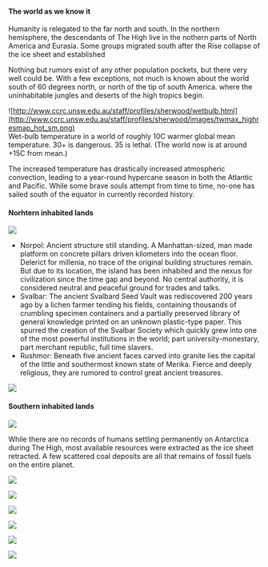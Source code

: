 #### The world as we know it

Humanity is relegated to the far north and south. In the northern hemisphere, the descendants of The High live in the nothern parts of North America and Eurasia. Some groups migrated south after the Rise collapse of the ice sheet and established 

Nothing but rumors exist of any other population pockets, but there very well could be. With a few exceptions, not much is known about the world south of 60 degrees north, or north of the tip of south America. where the uninhabitable jungles and deserts of the high tropics begin.

![http://www.ccrc.unsw.edu.au/staff/profiles/sherwood/wetbulb.html](http://www.ccrc.unsw.edu.au/staff/profiles/sherwood/images/twmax_highresmap_hot_sm.png)    
Wet-bulb temperature in a world of roughly 10C warmer global mean temperature. 30+ is dangerous. 35 is lethal. (The world now is at around +15C from mean.)

The increased temperature has drastically increased atmospheric convection, leading to a year-round hypercane season in both the Atlantic and Pacific. While some brave souls attempt from time to time, no-one has sailed south of the equator in currently recorded history.

#### Norhtern inhabited lands

![](https://github.com/jxx/earth-yxk/raw/master/img/worlddreambank.org/DUBIA3.JPG)

* Norpol: Ancient structure still standing. A Manhattan-sized, man made platform on concrete pillars driven kilometers into the ocean floor. Delerict for millenia, no trace of the original building structures remain. But due to its location, the island has been inhabited and the nexus for civilization since the time gap and beyond. No central authority, it is considered neutral and peaceful ground for trades and talks.
* Svalbar: The ancient Svalbard Seed Vault was rediscovered 200 years ago by a lichen farmer tending his fields, containing thousands of crumbling specimen containers and a partially preserved library of general knowledge printed on an unknown plastic-type paper. This spurred the creation of the Svalbar Society which quickly grew into one of the most powerful institutions in the world; part university-monestary, part merchant republic, full time slavers.
* Rushmor: Beneath five ancient faces carved into granite lies the capital of the little and southermost known state of Merika. Fierce and deeply religious, they are rumored to control great ancient treasures.


![](https://github.com/jxx/earth-yxk/raw/master/img/worlddreambank.org/DUBGRNLA.JPG)

#### Southern inhabited lands
![](https://github.com/jxx/earth-yxk/raw/7b0ea7f078240a44597c10ca1b056f7e4f981d49/img/worlddreambank.org/DUBANT.JPG)

While there are no records of humans settling permanently on Antarctica during The High, most available resources were extracted as the ice sheet retracted. A few scattered coal deposits are all that remains of fossil fuels on the entire planet.

![](http://th07.deviantart.net/fs70/PRE/i/2013/311/d/7/antarctica_climate_map__eng_version__by_alexsone-d6tdh6g.jpg)

![](http://upload.wikimedia.org/wikipedia/commons/e/e0/AntarcticaRockSurface.jpg)

![](https://upload.wikimedia.org/wikipedia/commons/b/b7/AntarcticBedrock.jpg)

![](https://upload.wikimedia.org/wikipedia/commons/d/dc/Antarctica_Without_Ice_Sheet.png)

![](https://upload.wikimedia.org/wikipedia/commons/e/e3/AntarcticBedrock2.jpg)

![](http://e360.yale.edu/images/slideshows/antarctica_map_goddard_large.jpg)
